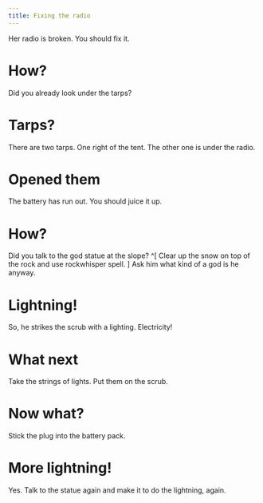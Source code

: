 ```yaml
---
title: Fixing the radio
---
```


Her radio is broken. You should fix it.

# How?
Did you already look under the tarps?

# Tarps?
There are two tarps. One right of the tent. The other one is under the radio.

# Opened them
The battery has run out. You should juice it up.

# How?
Did you talk to the god statue at the slope? ^[ Clear up the snow on top of the rock and use rockwhisper spell. ] Ask him what kind of a god is he anyway.

# Lightning!
So, he strikes the scrub with a lighting. Electricity!

# What next
Take the strings of lights. Put them on the scrub.

# Now what?
Stick the plug into the battery pack.

# More lightning!
Yes. Talk to the statue again and make it to do the lightning, again.

